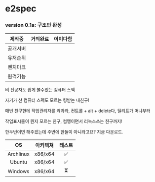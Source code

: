 # e2spec

### version 0.1a: 구조만 완성

|제작중|거의완료|이미다함|
|----|-------|-----|
|공개서버|
|유저순위|
|벤치마크|
|원격기능|


비 전공자도 쉽게 볼수있는 컴퓨터 스펙

자기가 산 컴퓨터 스펙도 모르는 킹받는 내친구!

매번 친구한테 작업관리자를 켜봐라, 컨트롤 + alt + delete다, 딜리트가 머냐부터

작업표시줄이 뭔지 모르는 친구, 컴맹이면서 리눅스쓰는 친구까지!

한두번이면 해주겠는데 주변에 한둘이 아니라고요? 지금 다운로드.

|OS|아키택쳐|테스트|
|:----:|:-------:|:-----:|
|Archlinux|x86/x64|✅|
|Ubuntu|x86/x64|✅|
|Windows|x86/x64|⏳|

